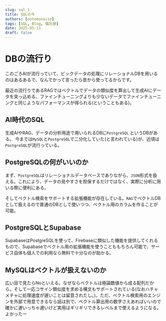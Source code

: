 ```yaml
---
slug: sql_1
title: SQLの今
authors: [ootomonaiso]
tags: [SQL, Blog, 備忘録]
date: 2025-05-13
draft: false
---
```


# DBの流行り

このごろAIが流行っていて、ビックデータの処理にリレーショナルDBを用いるのはあるあるで、なんでかって言ったら昔から使ってるからです。

最近の流行りであるRAGではベクトルでデータの類似度を算出して生成AIにデータを突っ込める、ファインチューニングよりも少ないデータでファインチューニングと同じようなパフォーマンスが得られる(ということもある)。

## AI時代のSQL
生成AIやRAG、データの分析用途で用いられるDBに`PostgreSQL` というDBがある。
今までは`MySQL`と`PostgreSQL`で二分化していた(と言われている)が、近頃は`PostgreSQL`が流行っている。

## PostgreSQLの何がいいのか
まず、`PostgreSQL`はリレーショナルデータベースでありながら、`JSON`形式を扱える。これにより、データの見やすさを担保するだけではなく、実際に分析に用いる際に便利にある。

そしてベクトル検索をサポートする拡張機能が存在している。`RAG`でベクトルDBとして扱えるので普通のDBとして使いつつ、ベクトル用のカラムを作ることが可能。

## PostgreSQLとSupabase
SupabaseはPostgreSQLを使って、Firebaseに類似した機能を提供してくれるもので、Supabaseでベクトル用の拡張機能を使うことももちろん可能で、サービス自体も個人での利用なら無料で十分なのが助かる。

## MySQLはベクトルが扱えないのか
広い目で見たらNoといえる。なぜならベクトルは極論数値から成る配列だから。そして一応コサイン類似度を求める構文もサポートされている(なおハチャメチャに処理速度が遅いことは留意されたし。)。ただ、ベクトル検索用のエンジンを外部で用意できるなら話は別で、ベクトル算出用の数字さえあればいいので確かに遅いっちゃ遅いけど実用はギリギリできるレベルまで使えるようになる。よかったー
